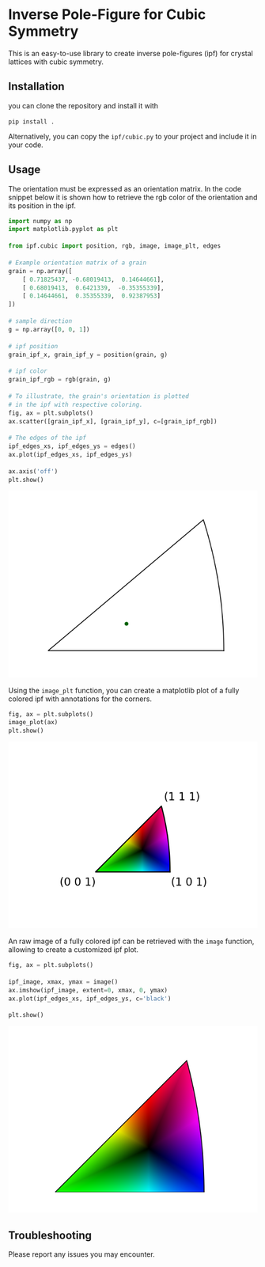 # Inverse Pole-Figure for Cubic Symmetry
This is an easy-to-use library to create inverse
pole-figures (ipf) for crystal lattices with
cubic symmetry.

## Installation
you can clone the repository and install it with

`pip install .`

Alternatively, you can copy the `ipf/cubic.py` to
your project and include it in your code.

## Usage

The orientation must be expressed as an orientation matrix.
In the code snippet below it is shown how to retrieve
the rgb color of the orientation and its position in the ipf.

```python
import numpy as np
import matplotlib.pyplot as plt

from ipf.cubic import position, rgb, image, image_plt, edges

# Example orientation matrix of a grain
grain = np.array([
    [ 0.71825437, -0.68019413,  0.14644661],
    [ 0.68019413,  0.6421339,  -0.35355339],
    [ 0.14644661,  0.35355339,  0.92387953]
])

# sample direction
g = np.array([0, 0, 1])

# ipf position
grain_ipf_x, grain_ipf_y = position(grain, g)

# ipf color
grain_ipf_rgb = rgb(grain, g)

# To illustrate, the grain's orientation is plotted
# in the ipf with respective coloring.
fig, ax = plt.subplots()
ax.scatter([grain_ipf_x], [grain_ipf_y], c=[grain_ipf_rgb])

# The edges of the ipf
ipf_edges_xs, ipf_edges_ys = edges()
ax.plot(ipf_edges_xs, ipf_edges_ys)

ax.axis('off')
plt.show()
```
![alt text](doc/ipf_grain.png?raw=true)

Using the `image_plt` function, you can create a matplotlib plot of a fully
colored ipf with annotations for the corners.

```python
fig, ax = plt.subplots()
image_plot(ax)
plt.show()
```

![alt text](doc/ipf_colored_annotations.png?raw=true)

An raw image of a fully colored ipf can be retrieved with the `image` function,
allowing to create a customized ipf plot.

```python
fig, ax = plt.subplots()

ipf_image, xmax, ymax = image()
ax.imshow(ipf_image, extent=0, xmax, 0, ymax)
ax.plot(ipf_edges_xs, ipf_edges_ys, c='black')

plt.show()
```
![alt text](doc/ipf_colored.png?raw=true)

## Troubleshooting
Please report any issues you may encounter. 

